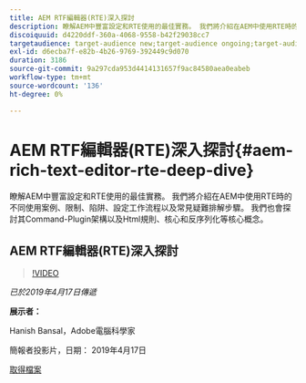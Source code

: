 ```yaml
---
title: AEM RTF編輯器(RTE)深入探討
description: 瞭解AEM中豐富設定和RTE使用的最佳實務。 我們將介紹在AEM中使用RTE時的不同使用案例、限制、陷阱、設定工作流程以及常見疑難排解步驟。 我們也會探討其Command-Plugin架構以及Html規則、核心和反序列化等核心概念。
discoiquuid: d4220ddf-360a-4068-9558-b42f29038cc7
targetaudience: target-audience new;target-audience ongoing;target-audience upgrader
exl-id: d6ecba7f-e82b-4b26-9769-392449c9d070
duration: 3186
source-git-commit: 9a297cda953d4414131657f9ac84580aea0eabeb
workflow-type: tm+mt
source-wordcount: '136'
ht-degree: 0%

---
```


# AEM RTF編輯器(RTE)深入探討{#aem-rich-text-editor-rte-deep-dive}

瞭解AEM中豐富設定和RTE使用的最佳實務。 我們將介紹在AEM中使用RTE時的不同使用案例、限制、陷阱、設定工作流程以及常見疑難排解步驟。 我們也會探討其Command-Plugin架構以及Html規則、核心和反序列化等核心概念。

## AEM RTF編輯器(RTE)深入探討

>[!VIDEO](https://video.tv.adobe.com/v/27087/?quality=9)

*已於2019年4月17日傳遞*

**展示者：**

Hanish Bansal，Adobe電腦科學家

簡報者投影片，日期： 2019年4月17日

[取得檔案](assets/aem-gems-aem-rte-04172019.pdf)

